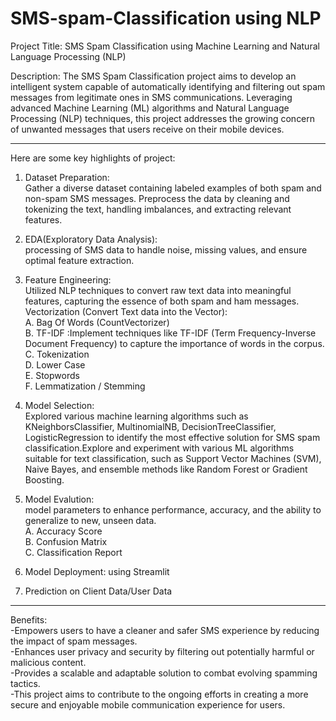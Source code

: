 # SMS-spam-Classification using NLP

Project Title:  SMS Spam Classification using Machine Learning and Natural Language Processing (NLP)

Description:
The SMS Spam Classification project aims to develop an intelligent system capable of automatically identifying and filtering out spam messages from legitimate ones in SMS communications. Leveraging advanced Machine Learning (ML) algorithms and Natural Language Processing (NLP) techniques, this project addresses the growing concern of unwanted messages that users receive on their mobile devices.

------------------------------------------------------------------------------------------------
Here are some key highlights of project:

1. Dataset Preparation:<br>
Gather a diverse dataset containing labeled examples of both spam and non-spam SMS messages.
Preprocess the data by cleaning and tokenizing the text, handling imbalances, and extracting relevant features.<br>

2. EDA(Exploratory Data Analysis): <br>processing of SMS data to handle noise, missing values, and ensure optimal feature extraction.

3. Feature Engineering:<br> Utilized NLP techniques to convert raw text data into meaningful features, capturing the essence of both spam and ham messages.<br>
   Vectorization (Convert Text data into the Vector):<br>
        A. Bag Of Words (CountVectorizer)<br>
        B. TF-IDF :Implement techniques like TF-IDF (Term Frequency-Inverse Document Frequency) to capture the importance of words in the corpus.<br>
        C. Tokenization<br>
        D. Lower Case<br>
        E. Stopwords <br>
        F. Lemmatization / Stemming<br>
				
 4. Model Selection:<br>
Explored various machine learning algorithms such as KNeighborsClassifier, MultinomialNB, DecisionTreeClassifier, LogisticRegression to identify the most effective solution for SMS spam classification.Explore and experiment with various ML algorithms suitable for text classification, such as Support Vector Machines (SVM), Naive Bayes, and ensemble methods like Random Forest or Gradient Boosting.<br>

5. Model Evalution:<br> model parameters to enhance performance, accuracy, and the ability to generalize to new, unseen data.<br>
        A. Accuracy Score<br>
        B. Confusion Matrix<br>
        C. Classification Report<br>
				
6. Model Deployment: using Streamlit<br>
7. Prediction on Client Data/User Data<br>
 -----------------------------------------------------------------------------------------------

Benefits:<br>
-Empowers users to have a cleaner and safer SMS experience by reducing the impact of spam messages.<br>
-Enhances user privacy and security by filtering out potentially harmful or malicious content.<br>
-Provides a scalable and adaptable solution to combat evolving spamming tactics.<br>
-This project aims to contribute to the ongoing efforts in creating a more secure and enjoyable mobile communication experience for users.<br>

